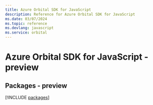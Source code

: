 ```yaml
---
title: Azure Orbital SDK for JavaScript
description: Reference for Azure Orbital SDK for JavaScript
ms.date: 03/07/2024
ms.topic: reference
ms.devlang: javascript
ms.service: orbital
---
```

# Azure Orbital SDK for JavaScript - preview
## Packages - preview
[!INCLUDE [packages](orbital-index.md)]